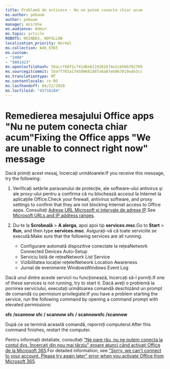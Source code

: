 ```yaml
---
title: Problemă de activare - Nu ne putem conecta chiar acum
ms.author: pebaum
author: pebaum
manager: mnirkhe
ms.audience: Admin
ms.topic: article
ROBOTS: NOINDEX, NOFOLLOW
localization_priority: Normal
ms.collection: Adm_O365
ms.custom:
- "3408"
- "9001423"
ms.openlocfilehash: 56accf68f2cf41dbe6119281b74e2cb56b702789
ms.sourcegitcommit: 55eff703a17e500681d8fa6a87eb067019ade3cc
ms.translationtype: MT
ms.contentlocale: ro-RO
ms.lasthandoff: 04/22/2020
ms.locfileid: "43716184"
---
```

# <a name="fixing-the-office-apps-we-are-unable-to-connect-right-now-message"></a><span data-ttu-id="b0406-102">Remedierea mesajului Office apps "Nu ne putem conecta chiar acum"</span><span class="sxs-lookup"><span data-stu-id="b0406-102">Fixing the Office apps "We are unable to connect right now" message</span></span>

<span data-ttu-id="b0406-103">Dacă primiți acest mesaj, încercați următoarele:</span><span class="sxs-lookup"><span data-stu-id="b0406-103">If you receive this message, try the following:</span></span>

1. <span data-ttu-id="b0406-104">Verificați setările paravanului de protecție, ale software-ului antivirus și ale proxy-ului pentru a confirma că nu blochează accesul la Internet la aplicațiile Office.</span><span class="sxs-lookup"><span data-stu-id="b0406-104">Check your firewall, antivirus software, and proxy settings to confirm that they are not blocking Internet access to Office apps.</span></span> <span data-ttu-id="b0406-105">Consultați [Adrese URL Microsoft și intervale de adrese IP](https://docs.microsoft.com/office365/enterprise/urls-and-ip-address-ranges).</span><span class="sxs-lookup"><span data-stu-id="b0406-105">See [Microsoft URLs and IP address ranges](https://docs.microsoft.com/office365/enterprise/urls-and-ip-address-ranges).</span></span>

2. <span data-ttu-id="b0406-106">Du-te la **Scrobeală** > **A alerga**, apoi apoi tip **services.msc**.</span><span class="sxs-lookup"><span data-stu-id="b0406-106">Go to **Start** > **Run**, and then type **services.msc**.</span></span> <span data-ttu-id="b0406-107">Asigurați-vă că toate serviciile se execută:</span><span class="sxs-lookup"><span data-stu-id="b0406-107">Make sure that the following services are all running:</span></span>
    - <span data-ttu-id="b0406-108">Configurare automată dispozitive conectate la rețea</span><span class="sxs-lookup"><span data-stu-id="b0406-108">Network Connected Devices Auto-Setup</span></span>
    - <span data-ttu-id="b0406-109">Serviciu listă de rețea</span><span class="sxs-lookup"><span data-stu-id="b0406-109">Network List Service</span></span>
    - <span data-ttu-id="b0406-110">Vizibilitatea locației rețelei</span><span class="sxs-lookup"><span data-stu-id="b0406-110">Network Location Awareness</span></span>
    - <span data-ttu-id="b0406-111">Jurnal de evenimente Windows</span><span class="sxs-lookup"><span data-stu-id="b0406-111">Windows Event Log</span></span>

<span data-ttu-id="b0406-112">Dacă unul dintre aceste servicii nu funcționează, încercați să-l porniți.</span><span class="sxs-lookup"><span data-stu-id="b0406-112">If one of these services is not running, try to start it.</span></span> <span data-ttu-id="b0406-113">Dacă aveți o problemă la pornirea serviciului, executați următoarea comandă deschizând un prompt de comandă cu permisiuni privilegiate:</span><span class="sxs-lookup"><span data-stu-id="b0406-113">If you have a problem starting the service, run the following command by opening a command prompt with elevated permissions:</span></span>

<span data-ttu-id="b0406-114">**sfc /scannow sfc / scannow sfc / scannow**</span><span class="sxs-lookup"><span data-stu-id="b0406-114">**sfc /scannow**</span></span>

<span data-ttu-id="b0406-115">După ce se termină această comandă, reporniți computerul.</span><span class="sxs-lookup"><span data-stu-id="b0406-115">After this command finishes, restart the computer.</span></span>

<span data-ttu-id="b0406-116">Pentru informații detaliate, consultați ["Ne pare rău, nu ne putem conecta la contul dvs. Încercați din nou mai târziu" eroare atunci când activați Office de la Microsoft 365](https://docs.microsoft.com/office/troubleshoot/activation-installation/issue-when-activate-office-from-office-365).</span><span class="sxs-lookup"><span data-stu-id="b0406-116">For detailed information, see ["Sorry, we can't connect to your account. Please try again later" error when you activate Office from Microsoft 365](https://docs.microsoft.com/office/troubleshoot/activation-installation/issue-when-activate-office-from-office-365).</span></span>